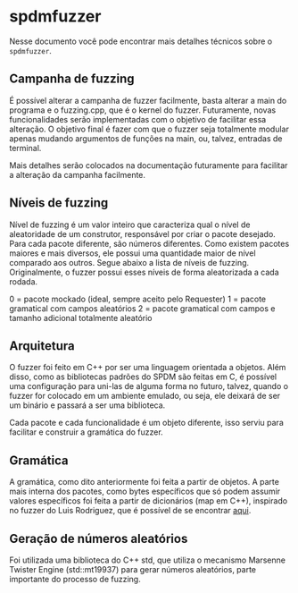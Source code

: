 # spdmfuzzer

Nesse documento você pode encontrar mais detalhes técnicos sobre o ``spdmfuzzer``.

## Campanha de fuzzing
É possível alterar a campanha de fuzzer facilmente, basta alterar a main do programa e o fuzzing.cpp, que é o kernel do fuzzer. Futuramente, novas funcionalidades serão implementadas com o objetivo de facilitar essa alteração. O objetivo final é fazer com que o fuzzer seja totalmente modular apenas mudando argumentos de funções na main, ou, talvez, entradas de terminal.

Mais detalhes serão colocados na documentação futuramente para facilitar a alteração da campanha facilmente.

## Níveis de fuzzing

Nível de fuzzing é um valor inteiro que caracteriza qual o nível de aleatoridade de um construtor, responsável por criar o pacote desejado. Para cada pacote diferente, são números diferentes. Como existem pacotes maiores e mais diversos, ele possui uma quantidade maior de nível comparado aos outros. Segue abaixo a lista de níveis de fuzzing. Originalmente, o fuzzer possui esses níveis de forma aleatorizada a cada rodada.

0 = pacote mockado (ideal, sempre aceito pelo Requester)
1 = pacote gramatical com campos aleatórios
2 = pacote gramatical com campos e tamanho adicional totalmente aleatório

## Arquitetura
O fuzzer foi feito em C++ por ser uma linguagem orientada a objetos. Além disso, como as bibliotecas padrões do SPDM são feitas em C, é possível uma configuração para uni-las de alguma forma no futuro, talvez, quando o fuzzer for colocado em um ambiente emulado, ou seja, ele deixará de ser um binário e passará a ser uma biblioteca.

Cada pacote e cada funcionalidade é um objeto diferente, isso serviu para facilitar e construir a gramática do fuzzer.

## Gramática
A gramática, como dito anteriormente foi feita a partir de objetos. A parte mais interna dos pacotes, como bytes específicos que só podem assumir valores específicos foi feita a partir de dicionários (map em C++), inspirado no fuzzer do Luis Rodriguez, que é possível de se encontrar [aqui](https://gitfront.io/r/luisgar1990/aZXKzGjT1Wzj/mqttgram-h-repo/).

## Geração de números aleatórios
Foi utilizada uma biblioteca do C++ std, que utiliza o mecanismo Marsenne Twister Engine (std::mt19937) para gerar números aleatórios, parte importante do processo de fuzzing.